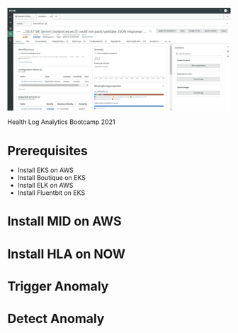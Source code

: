 ![Intro](./docs/hlaalert1.png)

Health Log Analytics Bootcamp 2021

# Prerequisites

* Install EKS on AWS
* Install Boutique on EKS
* Install ELK on AWS
* Install Fluentbit on EKS

# Install MID on AWS

# Install HLA on NOW

# Trigger Anomaly

# Detect Anomaly